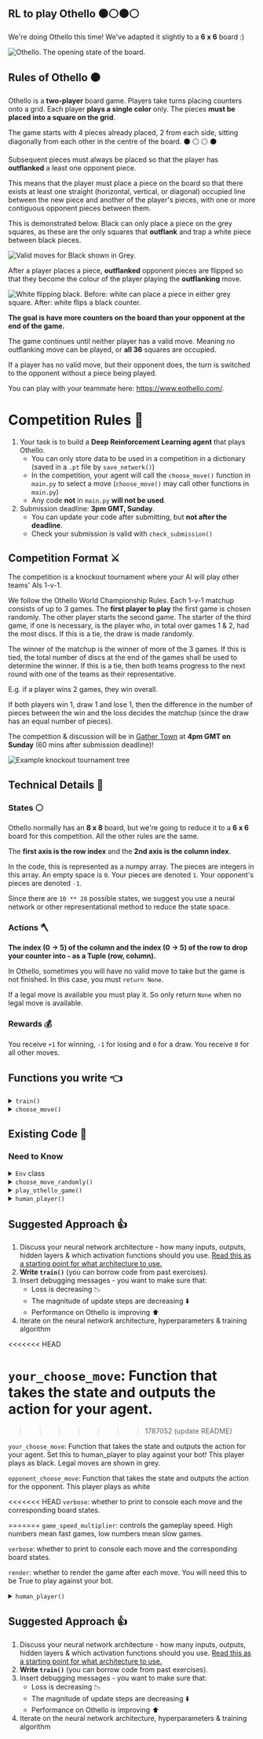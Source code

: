 ## RL to play Othello :black_circle::white_circle::black_circle::white_circle:

We're doing Othello this time! We've adapted it slightly to a **6 x 6** board :)

![Othello. The opening state of the board.](./images/Othello-Standard-Board.jpeg)

## Rules of Othello :black_circle:

Othello is a **two-player** board game. Players take turns placing counters onto a grid. Each player **plays a single color** only. The pieces **must be placed into a square on the grid**.

The game starts with 4 pieces already placed, 2 from each side, sitting diagonally from each other in the centre of the board.
:black_circle: :white_circle:
:white_circle: :black_circle:

Subsequent pieces must always be placed so that the player has **outflanked** a least one opponent piece.

This means that the player must place a piece on the board so that there exists at least one straight (horizontal, vertical, or diagonal) occupied line between the new piece and another of the player's pieces, with one or more contiguous opponent pieces between them.

This is demonstrated below. Black can only place a piece on the grey squares, as these are the only squares that **outflank** and trap a white piece between black pieces.

![Valid moves for Black shown in Grey.](./images/validMovesForBlack.png)

After a player places a piece, **outflanked** opponent pieces are flipped so that they become the colour of the player playing the **outflanking** move.

![White flipping black. Before: white can place a piece in either grey square. After: white flips a black counter.](./images/beforeAfterMoveWhite.png)

**The goal is have more counters on the board than your opponent at the end of the game.**

The game continues until neither player has a valid move. Meaning no outflanking move can be played, or **all 36** squares are occupied.

If a player has no valid move, but their opponent does, the turn is switched to the opponent without a piece being played.

You can play with your teammate here: https://www.eothello.com/.

# Competition Rules :scroll:

1. Your task is to build a **Deep Reinforcement Learning agent** that plays Othello.
   - You can only store data to be used in a competition in a dictionary (saved in a `.pt` file by `save_network()`)
   - In the competition, your agent will call the `choose_move()` function in `main.py` to select a move (`choose_move()` may call other functions in `main.py`)
   - Any code **not** in `main.py` **will not be used**.
2. Submission deadline: **3pm GMT, Sunday**.
   - You can update your code after submitting, but **not after the deadline**.
   - Check your submission is valid with `check_submission()`

## Competition Format :crossed_swords:

The competition is a knockout tournament where your AI will play other teams' AIs 1-v-1.

We follow the Othello World Championship Rules. Each 1-v-1 matchup consists of up to 3 games. The **first player to play** the first game is chosen randomly. The other player starts the second game. The starter of the third game, if one is necessary, is the player who, in total over games 1 & 2, had the most discs. If this is a tie, the draw is made randomly.

The winner of the matchup is the winner of more of the 3 games. If this is tied, the total number of discs at the end of the games shall be used to determine the winner. If this is a tie, then both teams progress to the next round with one of the teams as their representative.

E.g. if a player wins 2 games, they win overall.

If both players win 1, draw 1 and lose 1, then the difference in the number of pieces between the win and the loss decides the matchup (since the draw has an equal number of pieces).

The competition & discussion will be in [Gather Town](https://app.gather.town/app/nJwquzJjD4TLKcTy/Delta%20Academy) at **4pm GMT on Sunday** (60 mins after submission deadline)!

![Example knockout tournament tree](./images/tournament_tree.png)

## Technical Details :hammer:

### States :white_circle:

Othello normally has an **8 x 8** board, but we're going to reduce it to a **6 x 6** board for this competition. All the other rules are the same.

The **first axis is the row index** and the **2nd axis is the column index**.

In the code, this is represented as a numpy array. The pieces are integers in this array. An empty space is `0`. Your pieces are denoted `1`. Your opponent's pieces are denoted `-1`.

Since there are `10 ** 28` possible states, we suggest you use a neural network or other representational method to reduce the state space.

### Actions :axe:

**The index (0 -> 5) of the column and the index (0 -> 5) of the row to drop your counter into - as a Tuple (row, column).**

In Othello, sometimes you will have no valid move to take but the game is not finished. In this case, you must `return None`.

If a legal move is available you must play it. So only return `None` when no legal move is available.

### Rewards :moneybag:

You receive `+1` for winning, `-1` for losing and `0` for a draw. You receive `0` for all other moves.

## Functions you write :point_left:

<details>
<summary><code style="white-space:nowrap;">  train()</code></summary>
Write this to train your network from experience in the environment.
<br />
<br />
Return the trained network so it can be saved.
</details>

<details>
<summary><code style="white-space:nowrap;">  choose_move()</code></summary>
This acts greedily given the state and value network.
<br />
<br />
In the competition, the <code style="white-space:nowrap;">choose_move()</code> function is called to make your next move. Takes the state as input and outputs an action.
</details>

## Existing Code :pray:

### Need to Know

<details>
<summary><code style="white-space:nowrap;">  Env</code> class</summary>
The environment class controls the game and runs the opponent. It should be used for training your agent.
<br />
<br />
See example usage in <code style="white-space:nowrap;">play_othello_game()</code>.
<br />
<br />
The opponent's <code style="white-space:nowrap;">choose_move</code> function is input at initialisation (when <code style="white-space:nowrap;">Env(opponent_choose_move)</code> is called). The first player is chosen at random when <code style="white-space:nowrap;">Env.reset()</code> is called. Every time you call <code style="white-space:nowrap;">Env.step()</code>, 2 moves are taken - yours and then your opponent's. Your opponent sees a 'flipped' version of the board, where his pieces are shown as <code style="white-space:nowrap;">1</code>'s and yours are shown as <code style="white-space:nowrap;">-1</code>'s.
    <br />
    <br />
   The Env also has a <code style="white-space:nowrap;">render</code> argument which will render the game graphically if true.  Player1's tiles (you) are black. Your opponents tiles are represented as white. Legal moves are shown with grey circles. The Env also has a <code style="white-space:nowrap;">verbose</code> argument which will print debugging info and the board to the console if true. Player1's tiles (you) are represented as an X. Your opponents tiles are represented as O.

</details>

<details>
<summary><code style="white-space:nowrap;">  choose_move_randomly()</code></summary>
Like above, but randomly picks from available legal moves.
<br />
<br />
Takes the state as input and outputs an action.
</details>

<details>
<summary><code style="white-space:nowrap;">  play_othello_game()</code></summary>
Plays 1 game of Othello, which can be visualsed in the console (if <code style="white-space:nowrap;">verbose=True</code>) . Outputs the return for your agent.
<br />
<br />
Inputs:

<code style="white-space:nowrap;">your_choose_move</code>: Function that takes the state and outputs the action for your agent. Set this to human_player to play against your bot! This player plays as black. Legal moves are shown in grey.

<code style="white-space:nowrap;">opponent_choose_move</code>: Function that takes the state and outputs the action for the opponent. This player plays as white

<code style="white-space:nowrap;">game_speed_multiplier</code>: controls the gameplay speed. High numbers mean fast games, low numbers mean slow games.

<code style="white-space:nowrap;">verbose</code>: whether to print to console each move and the corresponding board states.

<code style="white-space:nowrap;">render</code>: whether to render the game after each move. You will need this to be True to play against your bot.

</details>

<details>
<summary><code style="white-space:nowrap;">  human_player()</code></summary>
See if you can beat your bot!

<br />
<br />

Left click on the board to take a move. Legal moves are shown with grey circles.
<br />
<br />

</details>

## Suggested Approach :+1:

1. Discuss your neural network architecture - how many inputs, outputs, hidden layers & which activation functions should you use. [Read this as a starting point for what architecture to use.](https://stats.stackexchange.com/questions/181/how-to-choose-the-number-of-hidden-layers-and-nodes-in-a-feedforward-neural-netw#:~:text=The%20number%20of%20hidden%20neurons,size%20of%20the%20input%20layer)
2. **Write `train()`** (you can borrow code from past exercises).
3. Insert debugging messages - you want to make sure that:
   - Loss is decreasing :chart_with_downwards_trend:
   - The magnitude of update steps are decreasing :arrow_down:
   - Performance on Othello is improving :arrow_up:
4. Iterate on the neural network architecture, hyperparameters & training algorithm

<<<<<<< HEAD

# <code style="white-space:nowrap;">your_choose_move</code>: Function that takes the state and outputs the action for your agent.

> > > > > > > 1787052 (update README)

<code style="white-space:nowrap;">your_choose_move</code>: Function that takes the state and outputs the action for your agent. Set this to human_player to play against your bot! This player plays as black. Legal moves are shown in grey.

<code style="white-space:nowrap;">opponent_choose_move</code>: Function that takes the state and outputs the action for the opponent. This player plays as white

<<<<<<< HEAD
<code style="white-space:nowrap;">verbose</code>: whether to print to console each move and the corresponding board states.

=======
<code style="white-space:nowrap;">game_speed_multiplier</code>: controls the gameplay speed. High numbers mean fast games, low numbers mean slow games.

<code style="white-space:nowrap;">verbose</code>: whether to print to console each move and the corresponding board states.

<code style="white-space:nowrap;">render</code>: whether to render the game after each move. You will need this to be True to play against your bot.

</details>

<details>
<summary><code style="white-space:nowrap;">  human_player()</code></summary>
See if you can beat your bot!

<br />
<br />

Left click on the board to take a move. Legal moves are shown with grey circles.
<br />
<br />

> > > > > > > 1787052 (update README)

</details>

## Suggested Approach :+1:

1. Discuss your neural network architecture - how many inputs, outputs, hidden layers & which activation functions should you use. [Read this as a starting point for what architecture to use.](https://stats.stackexchange.com/questions/181/how-to-choose-the-number-of-hidden-layers-and-nodes-in-a-feedforward-neural-netw#:~:text=The%20number%20of%20hidden%20neurons,size%20of%20the%20input%20layer)
2. **Write `train()`** (you can borrow code from past exercises).
3. Insert debugging messages - you want to make sure that:
   - Loss is decreasing :chart_with_downwards_trend:
   - The magnitude of update steps are decreasing :arrow_down:
   - Performance on Othello is improving :arrow_up:
4. Iterate on the neural network architecture, hyperparameters & training algorithm
